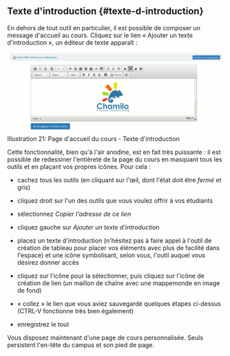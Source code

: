 ## Texte d&#039;introduction {#texte-d-introduction}

En dehors de tout outil en particulier, il est possible de composer un message d&#039;accueil au cours. Cliquez sur le lien « Ajouter un texte d&#039;introduction », un éditeur de texte apparaît :

![](../assets/courstexte_-intro.png)Illustration 21: Page d&#039;accueil du cours - Texte d&#039;introduction

Cette fonctionnalité, bien qu&#039;à l&#039;air anodine, est en fait très puissante : il est possible de redessiner l&#039;entièreté de la page du cours en masquant tous les outils et en plaçant vos propres icônes. Pour cela :

*   cachez tous les outils (en cliquant sur l&#039;œil, dont l&#039;état doit être _fermé_ et gris)

*   cliquez droit sur l&#039;un des outils que vous voulez offrir à vos étudiants

*   sélectionnez _Copier l&#039;adresse de ce lien_

*   cliquez gauche sur _Ajouter un texte d&#039;introduction_

*   placez un texte d&#039;introduction (n&#039;hésitez pas à faire appel à l&#039;outil de création de tableau pour placer vos éléments avec plus de facilité dans l&#039;espace) et une icône symbolisant, selon vous, l&#039;outil auquel vous désirez donner accès

*   cliquez sur l&#039;icône pour la sélectionner, puis cliquez sur l&#039;icône de création de lien (un maillon de chaîne avec une mappemonde en image de fond)

*   « collez » le lien que vous aviez sauvegardé quelques étapes ci-dessus (CTRL-V fonctionne très bien également)

*   enregistrez le tout

Vous disposez maintenant d&#039;une page de cours personnalisée. Seuls persistent l&#039;en-tête du campus et son pied de page.